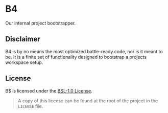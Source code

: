 # B4
Our internal project bootstrapper.

## Disclaimer
B4 is by no means the most optimized battle-ready code, nor is it meant to be. It is a finite set of functionality designed to bootstrap a projects workspace setup.

## License
B$ is licensed under the [BSL-1.0 License](https://choosealicense.com/licenses/bsl-1.0/).
> A copy of this license can be found at the root of the project in the `LICENSE` file.